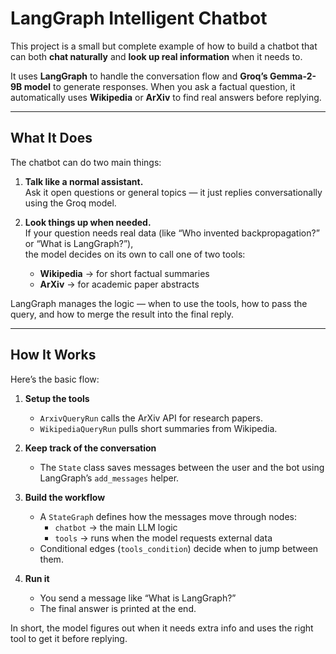 #  LangGraph Intelligent Chatbot

This project is a small but complete example of how to build a chatbot that can both **chat naturally** and **look up real information** when it needs to.

It uses **LangGraph** to handle the conversation flow and **Groq’s Gemma-2-9B model** to generate responses. When you ask a factual question, it automatically uses **Wikipedia** or **ArXiv** to find real answers before replying.

---

##  What It Does

The chatbot can do two main things:

1. **Talk like a normal assistant.**  
   Ask it open questions or general topics — it just replies conversationally using the Groq model.

2. **Look things up when needed.**  
   If your question needs real data (like “Who invented backpropagation?” or “What is LangGraph?”),  
   the model decides on its own to call one of two tools:
   - **Wikipedia** → for short factual summaries  
   - **ArXiv** → for academic paper abstracts  

LangGraph manages the logic — when to use the tools, how to pass the query, and how to merge the result into the final reply.

---

##  How It Works

Here’s the basic flow:

1. **Setup the tools**  
   - `ArxivQueryRun` calls the ArXiv API for research papers.  
   - `WikipediaQueryRun` pulls short summaries from Wikipedia.

2. **Keep track of the conversation**  
   - The `State` class saves messages between the user and the bot using LangGraph’s `add_messages` helper.

3. **Build the workflow**  
   - A `StateGraph` defines how the messages move through nodes:  
     - `chatbot` → the main LLM logic  
     - `tools` → runs when the model requests external data  
   - Conditional edges (`tools_condition`) decide when to jump between them.

4. **Run it**  
   - You send a message like “What is LangGraph?”   
   - The final answer is printed at the end.

In short, the model figures out when it needs extra info and uses the right tool to get it before replying.

